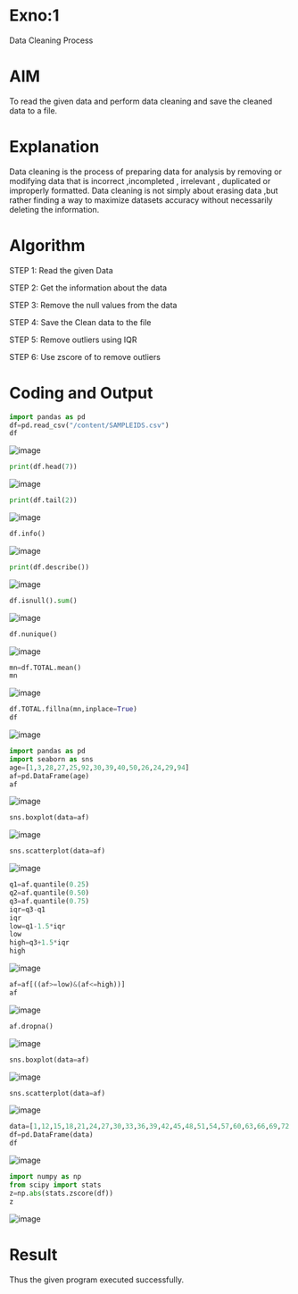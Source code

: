# Exno:1
Data Cleaning Process

# AIM
To read the given data and perform data cleaning and save the cleaned data to a file.

# Explanation
Data cleaning is the process of preparing data for analysis by removing or modifying data that is incorrect ,incompleted , irrelevant , duplicated or improperly formatted. Data cleaning is not simply about erasing data ,but rather finding a way to maximize datasets accuracy without necessarily deleting the information.

# Algorithm
STEP 1: Read the given Data

STEP 2: Get the information about the data

STEP 3: Remove the null values from the data

STEP 4: Save the Clean data to the file

STEP 5: Remove outliers using IQR

STEP 6: Use zscore of to remove outliers

# Coding and Output
```python
import pandas as pd
df=pd.read_csv("/content/SAMPLEIDS.csv")
df
```
![image](https://github.com/KesavDeepak/exno1/assets/139336019/20597f67-dec8-4430-9633-d8129ef79a4b)
```python
print(df.head(7))
```
![image](https://github.com/KesavDeepak/exno1/assets/139336019/8bf109cf-1e46-4c59-ae3b-42542cfc6a88)
```python
print(df.tail(2))
```
![image](https://github.com/KesavDeepak/exno1/assets/139336019/1f3e1fa8-e5a6-406b-8eb3-f7ee4e01565a)
```python 
df.info()
 ```

![image](https://github.com/KesavDeepak/exno1/assets/139336019/f328f3bd-b5a6-4a19-ba88-4b5a09e2df5a)
```python
print(df.describe())
```
![image](https://github.com/KesavDeepak/exno1/assets/139336019/366dbacd-315e-4c72-bf8b-fb765f103d93)
```python
df.isnull().sum()
```
![image](https://github.com/KesavDeepak/exno1/assets/139336019/c02f259e-8e54-42fb-95f1-7f3a968da0db)
```python
df.nunique()
```
![image](https://github.com/KesavDeepak/exno1/assets/139336019/b986e2dd-300a-4d69-9890-054b270bdadc)
```python
mn=df.TOTAL.mean()
mn
```
![image](https://github.com/KesavDeepak/exno1/assets/139336019/ee7a1a5c-8519-4cee-b91c-cfe43127d966)
```python
df.TOTAL.fillna(mn,inplace=True)
df
```
![image](https://github.com/KesavDeepak/exno1/assets/139336019/7c39095d-1166-4732-8206-4b53601434e1)
```python
import pandas as pd
import seaborn as sns
age=[1,3,28,27,25,92,30,39,40,50,26,24,29,94]
af=pd.DataFrame(age)
af
```
![image](https://github.com/KesavDeepak/exno1/assets/139336019/4c567418-5f19-4748-928b-5d5c2336fd84)
```python
sns.boxplot(data=af)
```
![image](https://github.com/KesavDeepak/exno1/assets/139336019/083d0ca3-d635-4fdc-8eec-b51ee29b858c)
```python
sns.scatterplot(data=af)
```
![image](https://github.com/KesavDeepak/exno1/assets/139336019/f7e96a8d-d451-40e9-9dfa-58f297de8531)
```python
q1=af.quantile(0.25)
q2=af.quantile(0.50)
q3=af.quantile(0.75)
iqr=q3-q1
iqr
low=q1-1.5*iqr
low
high=q3+1.5*iqr
high
```
![image](https://github.com/KesavDeepak/exno1/assets/139336019/2c9231bc-1d18-4508-b82e-8b0fb54cdfb7)
```python
af=af[((af>=low)&(af<=high))]
af
```

![image](https://github.com/KesavDeepak/exno1/assets/139336019/222a0230-2a34-4959-8665-2d57232e440f)
```python
af.dropna()
```
![image](https://github.com/KesavDeepak/exno1/assets/139336019/1a58622a-2367-4795-968b-3daa6a1aca6f)

```python
sns.boxplot(data=af)
```
![image](https://github.com/KesavDeepak/exno1/assets/139336019/bef4a840-4483-402e-a66e-6888508f9740)
```python
sns.scatterplot(data=af)
```
![image](https://github.com/KesavDeepak/exno1/assets/139336019/2b27a0e8-8cae-4324-b384-88f70a0ce135)
```python
data=[1,12,15,18,21,24,27,30,33,36,39,42,45,48,51,54,57,60,63,66,69,72,75,78,81,84,87,90,93,96,99,102,105]
df=pd.DataFrame(data)
df
```
![image](https://github.com/KesavDeepak/exno1/assets/139336019/95a38ec8-d9ec-4171-9d51-de1579febddc)
```python
import numpy as np
from scipy import stats
z=np.abs(stats.zscore(df))
z
```
![image](https://github.com/KesavDeepak/exno1/assets/139336019/1c7ca638-9d14-4ebd-8538-71087a2a6c30)



# Result
Thus the given program executed successfully.        
